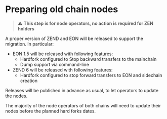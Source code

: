 # Preparing old chain nodes

> :warning: **This step is for node operators, no action is required for ZEN holders** 

A proper version of ZEND and EON will be released to support the migration.
In particular:

- EON 1.5 will be released with following features:
    - Hardfork configured to Stop backward transfers to the mainchain
    - Dump support via command-line
- ZEND 6 will be released with following features:
    - Hardfork configured to stop forward transfers to EON and sidechain creation


Releases will be published in advance as usual, to let operators to update the nodes.

The majority of the node operators of both chains will need to update their nodes before the planned hard forks dates.




